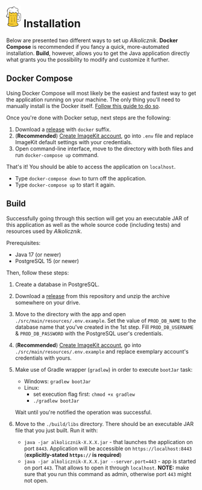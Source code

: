 # ![Logo](src/main/resources/META-INF/resources/beer-mug-icon.png) Installation
Below are presented two different ways to set up *Alkolicznik*. **Docker Compose** is recommended if you fancy a quick, more-automated installation. **Build**, however, allows you to get the Java application directly what grants you the possibility to modify and customize it further.

## Docker Compose
Using Docker Compose will most likely be the easiest and fastest way to get the application running on your machine. The only thing you'll need to manually install is the Docker itself. [Follow this guide to do so](https://docs.docker.com/get-docker/).

Once you're done with Docker setup, next steps are the following:

1. Download a [release](https://github.com/IceMajor2/Alkolicznik/releases) with `docker` suffix.
2. (**Recommended**) [Create ImageKit account](https://imagekit.io/registration/), go into `.env` file and replace ImageKit default settings with your credentials.
3. Open command-line interface, move to the directory with both files and run `docker-compose up` command.

That's it! You should be able to access the application on `localhost`.

* Type `docker-compose down` to turn off the application.
* Type `docker-compose up` to start it again.

## Build
Successfully going through this section will get you an executable JAR of this application as well as the whole source code (including tests) and resources used by *Alkolicznik*.

Prerequisites:

* Java 17 (or newer)
* PostgreSQL 15 (or newer)

Then, follow these steps:
1. Create a database in PostgreSQL.
2. Download a [release](https://github.com/IceMajor2/Alkolicznik/releases) from this repository and unzip the archive somewhere on your drive.
3. Move to the directory with the app and open `./src/main/resources/.env.example`. Set the value of `PROD_DB_NAME` to the database name that you've created in the 1st step. Fill `PROD_DB_USERNAME` & `PROD_DB_PASSWORD` with the PostgreSQL user's credentials.
4. (**Recommended**) [Create ImageKit account](https://imagekit.io/registration/), go into `./src/main/resources/.env.example` and replace exemplary account's credentials with yours.
5. Make use of Gradle wrapper (`gradlew`) in order to execute `bootJar` task:
   * Windows: `gradlew bootJar`
   * Linux:
      * set execution flag first: `chmod +x gradlew`
      * `./gradlew bootJar`

    Wait until you're notified the operation was successful.
6. Move to the `./build/libs` directory. There should be an executable JAR file that you just built. Run it with:
   * `java -jar alkolicznik-X.X.X.jar` - that launches the application on port `8443`. Application will be accessible on `https://localhost:8443` (**explicitly-stated `https://` is required**)
   * `java -jar alkolicznik-X.X.X.jar --server.port=443` - app is started on port `443`. That allows to open it through `localhost`. **NOTE:** make sure that you run this command as admin, otherwise port `443` might not open.

